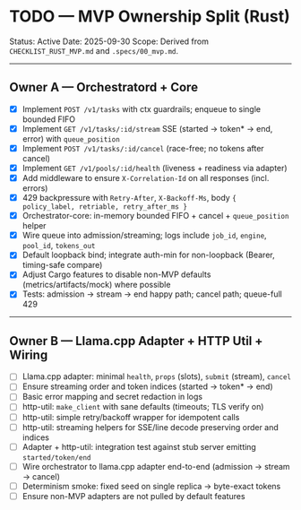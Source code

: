# TODO — MVP Ownership Split (Rust)

Status: Active
Date: 2025-09-30
Scope: Derived from `CHECKLIST_RUST_MVP.md` and `.specs/00_mvp.md`.

---

## Owner A — Orchestratord + Core

- [x] Implement `POST /v1/tasks` with ctx guardrails; enqueue to single bounded FIFO
- [x] Implement `GET /v1/tasks/:id/stream` SSE (started → token* → end, error) with `queue_position`
- [x] Implement `POST /v1/tasks/:id/cancel` (race-free; no tokens after cancel)
- [x] Implement `GET /v1/pools/:id/health` (liveness + readiness via adapter)
- [x] Add middleware to ensure `X-Correlation-Id` on all responses (incl. errors)
- [x] 429 backpressure with `Retry-After`, `X-Backoff-Ms`, body `{ policy_label, retriable, retry_after_ms }`
- [x] Orchestrator-core: in-memory bounded FIFO + cancel + `queue_position` helper
- [x] Wire queue into admission/streaming; logs include `job_id`, `engine`, `pool_id`, `tokens_out`
- [x] Default loopback bind; integrate auth-min for non-loopback (Bearer, timing-safe compare)
- [x] Adjust Cargo features to disable non-MVP defaults (metrics/artifacts/mock) where possible
- [x] Tests: admission → stream → end happy path; cancel path; queue-full 429

---

## Owner B — Llama.cpp Adapter + HTTP Util + Wiring

- [ ] Llama.cpp adapter: minimal `health`, `props` (slots), `submit` (stream), `cancel`
- [ ] Ensure streaming order and token indices (started → token* → end)
- [ ] Basic error mapping and secret redaction in logs
- [ ] http-util: `make_client` with sane defaults (timeouts; TLS verify on)
- [ ] http-util: simple retry/backoff wrapper for idempotent calls
- [ ] http-util: streaming helpers for SSE/line decode preserving order and indices
- [ ] Adapter + http-util: integration test against stub server emitting `started/token/end`
- [ ] Wire orchestrator to llama.cpp adapter end-to-end (admission → stream → cancel)
- [ ] Determinism smoke: fixed seed on single replica → byte-exact tokens
- [ ] Ensure non-MVP adapters are not pulled by default features
